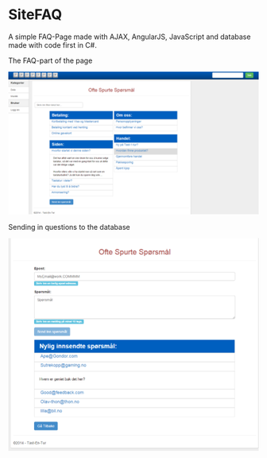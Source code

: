 # SiteFAQ
A simple FAQ-Page made with AJAX, AngularJS, JavaScript and database made with code first in C#.

The FAQ-part of the page

![The FAQ-part of the page](https://raw.githubusercontent.com/NegatioN/SiteFAQ/master/Capture.PNG)

Sending in questions to the database

![Sending in questions to the database](https://raw.githubusercontent.com/NegatioN/SiteFAQ/master/Capture2.PNG)
